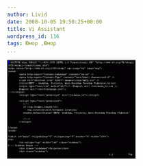 ```yaml
---
author: Livid
date: 2008-10-05 19:50:25+00:00
title: Vi Assistant
wordpress_id: 116
tags: Юмор ,Юмор
...
```


[![](/images/unixoid_hell-300x230.gif "unixoid_hell")](/images/unixoid_hell.gif)
